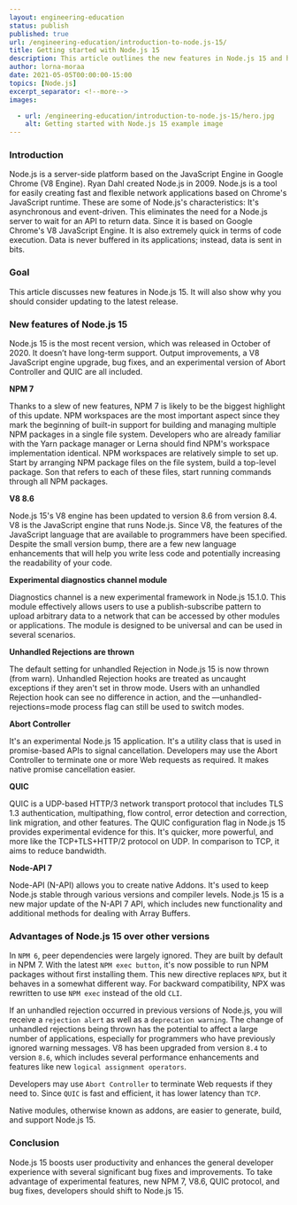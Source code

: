 ```yaml
---
layout: engineering-education
status: publish
published: true
url: /engineering-education/introduction-to-node.js-15/
title: Getting started with Node.js 15
description: This article outlines the new features in Node.js 15 and how they improve Node.js application development.
author: lorna-moraa
date: 2021-05-05T00:00:00-15:00
topics: [Node.js]
excerpt_separator: <!--more-->
images:

  - url: /engineering-education/introduction-to-node.js-15/hero.jpg
    alt: Getting started with Node.js 15 example image
---
```


### Introduction

Node.js is a server-side platform based on the JavaScript Engine in Google Chrome (V8 Engine). Ryan Dahl created Node.js in 2009. Node.js is a tool for easily creating fast and flexible network applications based on Chrome's JavaScript runtime. These are some of Node.js's characteristics: It's asynchronous and event-driven. This eliminates the need for a Node.js server to wait for an API to return data. Since it is based on Google Chrome's V8 JavaScript Engine. It is also extremely quick in terms of code execution. Data is never buffered in its applications; instead, data is sent in bits. 

### Goal
This article discusses new features in Node.js 15. It will also show why you should consider updating to the latest release.

### New features of Node.js 15
Node.js 15 is the most recent version, which was released in October of 2020. It doesn’t have long-term support. Output improvements, a V8 JavaScript engine upgrade, bug fixes, and an experimental version of Abort Controller and QUIC are all included.

 **NPM 7**

Thanks to a slew of new features, NPM 7 is likely to be the biggest highlight of this update. NPM workspaces are the most important aspect since they mark the beginning of built-in support for building and managing multiple NPM packages in a single file system. Developers who are already familiar with the Yarn package manager or Lerna should find NPM's workspace implementation identical. NPM workspaces are relatively simple to set up. Start by arranging NPM package files on the file system, build a top-level package. Son that refers to each of these files, start running commands through all NPM packages.

**V8 8.6**

Node.js 15's V8 engine has been updated to version 8.6 from version 8.4. V8 is the JavaScript engine that runs Node.js. Since V8, the features of the JavaScript language that are available to programmers have been specified. Despite the small version bump, there are a few new language enhancements that will help you write less code and potentially increasing the readability of your code. 

**Experimental diagnostics channel module**

Diagnostics channel is a new experimental framework in Node.js 15.1.0. This module effectively allows users to use a publish-subscribe pattern to upload arbitrary data to a network that can be accessed by other modules or applications. The module is designed to be universal and can be used in several scenarios.

**Unhandled Rejections are thrown**

The default setting for unhandled Rejection in Node.js 15 is now thrown (from warn). Unhandled Rejection hooks are treated as uncaught exceptions if they aren't set in throw mode. Users with an unhandled Rejection hook can see no difference in action, and the —unhandled-rejections=mode process flag can still be used to switch modes.

**Abort Controller**

It's an experimental Node.js 15 application. It's a utility class that is used in promise-based APIs to signal cancellation. Developers may use the Abort Controller to terminate one or more Web requests as required. It makes native promise cancellation easier.

**QUIC**

QUIC is a UDP-based HTTP/3 network transport protocol that includes TLS 1.3 authentication, multipathing, flow control, error detection and correction, link migration, and other features. The QUIC configuration flag in Node.js 15 provides experimental evidence for this. It's quicker, more powerful, and more like the TCP+TLS+HTTP/2 protocol on UDP. In comparison to TCP, it aims to reduce bandwidth.

**Node-API 7**

Node-API (N-API) allows you to create native Addons. It's used to keep Node.js stable through various versions and compiler levels. Node.js 15 is a new major update of the N-API 7 API, which includes new functionality and additional methods for dealing with Array Buffers.

### Advantages of Node.js 15 over other versions
In `NPM 6`, peer dependencies were largely ignored. They are built by default in NPM 7. With the latest `NPM exec button`, it's now possible to run NPM packages without first installing them. This new directive replaces `NPX`, but it behaves in a somewhat different way. For backward compatibility, NPX was rewritten to use `NPM exec` instead of the old `CLI`.

If an unhandled rejection occurred in previous versions of Node.js, you will receive a `rejection alert` as well as a `deprecation warning`. The change of unhandled rejections being thrown has the potential to affect a large number of applications, especially for programmers who have previously ignored warning messages.
V8 has been upgraded from version `8.4` to version `8.6`, which includes several performance enhancements and features like new `logical assignment operators`.

Developers may use `Abort Controller` to terminate Web requests if they need to.
Since `QUIC` is fast and efficient, it has lower latency than `TCP`.

Native modules, otherwise known as addons, are easier to generate, build, and support Node.js 15.

### Conclusion
Node.js 15 boosts user productivity and enhances the general developer experience with several significant bug fixes and improvements. To take advantage of experimental features, new NPM 7, V8.6, QUIC protocol, and bug fixes, developers should shift to Node.js 15. 
